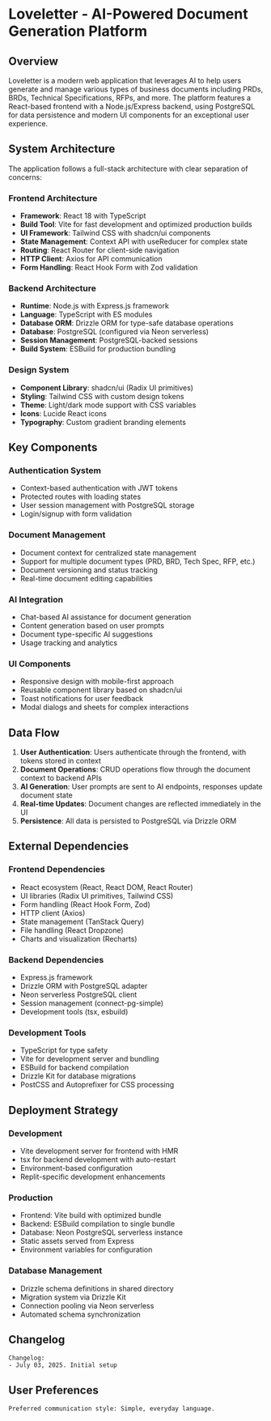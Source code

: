 # Loveletter - AI-Powered Document Generation Platform

## Overview

Loveletter is a modern web application that leverages AI to help users generate and manage various types of business documents including PRDs, BRDs, Technical Specifications, RFPs, and more. The platform features a React-based frontend with a Node.js/Express backend, using PostgreSQL for data persistence and modern UI components for an exceptional user experience.

## System Architecture

The application follows a full-stack architecture with clear separation of concerns:

### Frontend Architecture
- **Framework**: React 18 with TypeScript
- **Build Tool**: Vite for fast development and optimized production builds
- **UI Framework**: Tailwind CSS with shadcn/ui components
- **State Management**: Context API with useReducer for complex state
- **Routing**: React Router for client-side navigation
- **HTTP Client**: Axios for API communication
- **Form Handling**: React Hook Form with Zod validation

### Backend Architecture
- **Runtime**: Node.js with Express.js framework
- **Language**: TypeScript with ES modules
- **Database ORM**: Drizzle ORM for type-safe database operations
- **Database**: PostgreSQL (configured via Neon serverless)
- **Session Management**: PostgreSQL-backed sessions
- **Build System**: ESBuild for production bundling

### Design System
- **Component Library**: shadcn/ui (Radix UI primitives)
- **Styling**: Tailwind CSS with custom design tokens
- **Theme**: Light/dark mode support with CSS variables
- **Icons**: Lucide React icons
- **Typography**: Custom gradient branding elements

## Key Components

### Authentication System
- Context-based authentication with JWT tokens
- Protected routes with loading states
- User session management with PostgreSQL storage
- Login/signup with form validation

### Document Management
- Document context for centralized state management
- Support for multiple document types (PRD, BRD, Tech Spec, RFP, etc.)
- Document versioning and status tracking
- Real-time document editing capabilities

### AI Integration
- Chat-based AI assistance for document generation
- Content generation based on user prompts
- Document type-specific AI suggestions
- Usage tracking and analytics

### UI Components
- Responsive design with mobile-first approach
- Reusable component library based on shadcn/ui
- Toast notifications for user feedback
- Modal dialogs and sheets for complex interactions

## Data Flow

1. **User Authentication**: Users authenticate through the frontend, with tokens stored in context
2. **Document Operations**: CRUD operations flow through the document context to backend APIs
3. **AI Generation**: User prompts are sent to AI endpoints, responses update document state
4. **Real-time Updates**: Document changes are reflected immediately in the UI
5. **Persistence**: All data is persisted to PostgreSQL via Drizzle ORM

## External Dependencies

### Frontend Dependencies
- React ecosystem (React, React DOM, React Router)
- UI libraries (Radix UI primitives, Tailwind CSS)
- Form handling (React Hook Form, Zod)
- HTTP client (Axios)
- State management (TanStack Query)
- File handling (React Dropzone)
- Charts and visualization (Recharts)

### Backend Dependencies
- Express.js framework
- Drizzle ORM with PostgreSQL adapter
- Neon serverless PostgreSQL client
- Session management (connect-pg-simple)
- Development tools (tsx, esbuild)

### Development Tools
- TypeScript for type safety
- Vite for development server and bundling
- ESBuild for backend compilation
- Drizzle Kit for database migrations
- PostCSS and Autoprefixer for CSS processing

## Deployment Strategy

### Development
- Vite development server for frontend with HMR
- tsx for backend development with auto-restart
- Environment-based configuration
- Replit-specific development enhancements

### Production
- Frontend: Vite build with optimized bundle
- Backend: ESBuild compilation to single bundle
- Database: Neon PostgreSQL serverless instance
- Static assets served from Express
- Environment variables for configuration

### Database Management
- Drizzle schema definitions in shared directory
- Migration system via Drizzle Kit
- Connection pooling via Neon serverless
- Automated schema synchronization

## Changelog

```
Changelog:
- July 03, 2025. Initial setup
```

## User Preferences

```
Preferred communication style: Simple, everyday language.
```